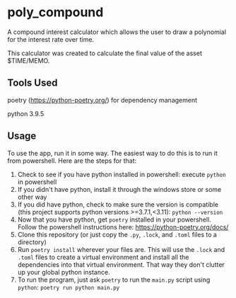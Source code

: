 # poly_compound
A compound interest calculator which allows the user to draw a polynomial for the interest rate over time.

This calculator was created to calculate the final value of the asset $TIME/MEMO.

## Tools Used
poetry (https://python-poetry.org/) for dependency management

python 3.9.5

## Usage
To use the app, run it in some way. The easiest way to do this is to run it from powershell. Here are the steps for that:

1. Check to see if you have python installed in powershell: execute ```python``` in powershell
2. If you didn't have python, install it through the windows store or some other way
3. If you did have python, check to make sure the version is compatible (this project supports python versions >=3.7.1,<3.11): ```python --version```
4. Now that you have python, get ```poetry``` installed in your powershell. Follow the powershell instructions here: https://python-poetry.org/docs/
5. Clone this repository (or just copy the ```.py```, ```.lock```, and ```.toml``` files to a directory)
6. Run ```poetry install``` wherever your files are. This will use the ```.lock``` and ```.toml``` files to create a virtual environment and install all the dependencies into that virtual environment. That way they don't clutter up your global python instance.
7. To run the program, just ask ```poetry``` to run the ```main.py``` script using ```python```: ```poetry run python main.py```